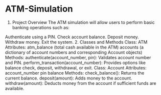 # ATM-Simulation
1. Project Overview
The ATM simulation will allow users to perform basic banking operations such as:

Authenticate using a PIN.
Check account balance.
Deposit money.
Withdraw money.
Exit the system.
2. Classes and Methods
Class: ATM
Attributes:
atm_balance (total cash available in the ATM)
accounts (a dictionary of account numbers and corresponding Account objects)
Methods:
authenticate(account_number, pin): Validates account number and PIN.
perform_transaction(account_number): Provides options like balance check, deposit, withdrawal, or exit.
Class: Account
Attributes:
account_number
pin
balance
Methods:
check_balance(): Returns the current balance.
deposit(amount): Adds money to the account.
withdraw(amount): Deducts money from the account if sufficient funds are available.
